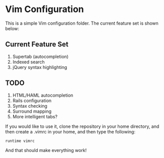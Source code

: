 Vim Configuration
==================

This is a simple Vim configuration folder.
The current feature set is shown below: 

Current Feature Set
-------------------
1. Supertab (autocompletion)
2. Indexed search
3. jQuery syntax highlighting

TODO
------
1. HTML/HAML autocompletion
2. Rails configuration
3. Syntax checking
4. Surround mapping
5. More intelligent tabs?


If you would like to use it, clone the repository in your home directory, 
and then create a .vimrc in your home, and then type the following:

    runtime vimrc

And that should make everything work!


